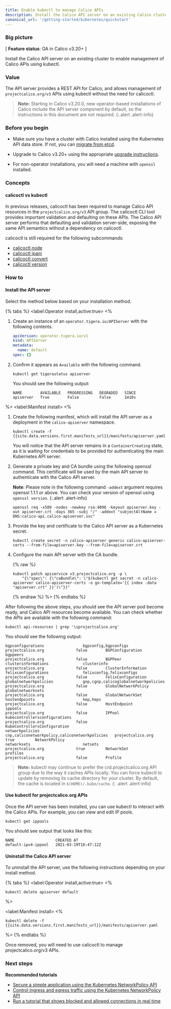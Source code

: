 ```yaml
---
title: Enable kubectl to manage Calico APIs
description: Install the Calico API server on an existing Calico cluster
canonical_url: '/getting-started/kubernetes/quickstart'
---
```


### Big picture

[ **Feature status**: GA in Calico v3.20+ ]

Install the Calico API server on an existing cluster to enable management of Calico APIs using kubectl.

### Value

The API server provides a REST API for Calico, and allows management of `projectcalico.org/v3` APIs using kubectl without the need for calicoctl.

> **Note:** Starting in Calico v3.20.0, new operator-based installations of Calico include the API server component by default, so the instructions 
> in this document are not required.
{:.alert .alert-info}


### Before you begin

- Make sure you have a cluster with Calico installed using the Kubernetes API data store. If not, you can [migrate from etcd]({{site.baseurl}}/maintenance/datastore-migration).

- Upgrade to Calico v3.20+ using the appropriate [upgrade instructions]({{site.baseurl}}/maintenance/upgrading).

- For non-operator installations, you will need a machine with `openssl` installed.

### Concepts

#### calicoctl vs kubectl

In previous releases, calicoctl has been required to manage Calico API resources in the `projectcalico.org/v3` API group. The calicoctl CLI tool provides important validation and defaulting on these APIs. The Calico API server performs
that defaulting and validation server-side, exposing the same API semantics without a dependency on calicoctl.

calicoctl is still required for the following subcommands:

- [calicoctl node]({{site.baseurl}}/reference/calicoctl/node)
- [calicoctl ipam]({{site.baseurl}}/reference/calicoctl/ipam)
- [calicoctl convert]({{site.baseurl}}/reference/calicoctl/convert)
- [calicoctl version]({{site.baseurl}}/reference/calicoctl/version)

### How to

#### Install the API server

Select the method below based on your installation method.

{% tabs %}
<label:Operator install,active:true>
<%
1. Create an instance of an `operator.tigera.io/APIServer` with the following contents.

   ```yaml
   apiVersion: operator.tigera.io/v1
   kind: APIServer
   metadata:
     name: default
   spec: {}
   ```

1. Confirm it appears as `Available` with the following command.

   ```
   kubectl get tigerastatus apiserver
   ```

   You should see the following output:

   ```
   NAME        AVAILABLE   PROGRESSING   DEGRADED   SINCE
   apiserver   True        False         False      1m10s
   ```
 
%>
<label:Manifest install>
<%
1. Create the following manifest, which will install the API server as a deployment in the `calico-apiserver` namespace.

   ```
   kubectl create -f {{site.data.versions.first.manifests_url}}/manifests/apiserver.yaml
   ```

   You will notice that the API server remains in a `ContainerCreating` state, as it is waiting for credentials to be provided for authenticating the main Kubernetes API server.

1. Generate a private key and CA bundle using the following openssl command. This certificate will be used by the main API server to authenticate with the Calico API server.

   **Note**: Please note in the following command `-addext` argument requires openssl 1.1.1 or above. You can check your version of openssl using `openssl version`.
   {:.alert .alert-info}

   ```
   openssl req -x509 -nodes -newkey rsa:4096 -keyout apiserver.key -out apiserver.crt -days 365 -subj "/" -addext "subjectAltName = DNS:calico-api.calico-apiserver.svc"
   ```

1. Provide the key and certificate to the Calico API server as a Kubernetes secret.

   ```
   kubectl create secret -n calico-apiserver generic calico-apiserver-certs --from-file=apiserver.key --from-file=apiserver.crt
   ```

1. Configure the main API server with the CA bundle.

   {% raw %}
   ```
   kubectl patch apiservice v3.projectcalico.org -p \
       "{\"spec\": {\"caBundle\": \"$(kubectl get secret -n calico-apiserver calico-apiserver-certs -o go-template='{{ index .data "apiserver.crt" }}')\"}}"
   ```
   {% endraw %}
%>
{% endtabs %}

After following the above steps, you should see the API server pod become ready, and Calico API resources become available. You can check whether the APIs are available with the following command:

   ```
   kubectl api-resources | grep '\sprojectcalico.org'
   ```

   You should see the following output:

   ```
   bgpconfigurations                 bgpconfig,bgpconfigs                            projectcalico.org              false        BGPConfiguration
   bgppeers                                                                          projectcalico.org              false        BGPPeer
   clusterinformations               clusterinfo                                     projectcalico.org              false        ClusterInformation
   felixconfigurations               felixconfig,felixconfigs                        projectcalico.org              false        FelixConfiguration
   globalnetworkpolicies             gnp,cgnp,calicoglobalnetworkpolicies            projectcalico.org              false        GlobalNetworkPolicy
   globalnetworksets                                                                 projectcalico.org              false        GlobalNetworkSet
   hostendpoints                     hep,heps                                        projectcalico.org              false        HostEndpoint
   ippools                                                                           projectcalico.org              false        IPPool
   kubecontrollersconfigurations                                                     projectcalico.org              false        KubeControllersConfiguration
   networkpolicies                   cnp,caliconetworkpolicy,caliconetworkpolicies   projectcalico.org              true         NetworkPolicy
   networksets                       netsets                                         projectcalico.org              true         NetworkSet
   profiles                                                                          projectcalico.org              false        Profile
   ```

> **Note:** kubectl may continue to prefer the crd.projectcalico.org API group due to the way it caches APIs locally. You can force kubectl to update
>           by removing its cache directory for your cluster. By default, the cache is located in `$(HOME)/.kube/cache`.
{: .alert .alert-info}

#### Use kubectl for projectcalico.org APIs

Once the API server has been installed, you can use kubectl to interact with the Calico APIs. For example, you can view and edit IP pools.

   ```
   kubectl get ippools
   ```

You should see output that looks like this:

   ```
   NAME                  CREATED AT
   default-ipv4-ippool   2021-03-19T16:47:12Z 
   ```

#### Uninstall the Calico API server

To uninstall the API server, use the following instructions depending on your install method.

{% tabs %}
<label:Operator install,active:true>
<%

   ```
   kubectl delete apiserver default
   ```
%>

<label:Manifest install>
<%

   ```
   kubectl delete -f {{site.data.versions.first.manifests_url}}/manifests/apiserver.yaml
   ```
%>
{% endtabs %}

Once removed, you will need to use calicoctl to manage projectcalico.org/v3 APIs.

### Next steps

**Recommended tutorials**
- [Secure a simple application using the Kubernetes NetworkPolicy API](../security/tutorials/kubernetes-policy-basic)
- [Control ingress and egress traffic using the Kubernetes NetworkPolicy API](../security/tutorials/kubernetes-policy-advanced)
- [Run a tutorial that shows blocked and allowed connections in real time](../security/tutorials/kubernetes-policy-demo/kubernetes-demo)
